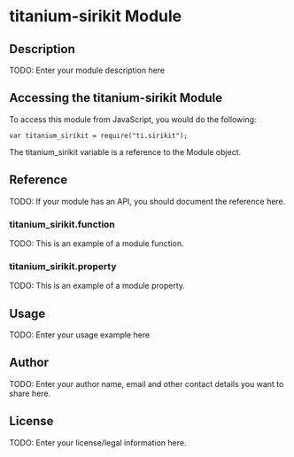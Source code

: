 # titanium-sirikit Module

## Description

TODO: Enter your module description here

## Accessing the titanium-sirikit Module

To access this module from JavaScript, you would do the following:

    var titanium_sirikit = require("ti.sirikit");

The titanium_sirikit variable is a reference to the Module object.

## Reference

TODO: If your module has an API, you should document
the reference here.

### titanium_sirikit.function

TODO: This is an example of a module function.

### titanium_sirikit.property

TODO: This is an example of a module property.

## Usage

TODO: Enter your usage example here

## Author

TODO: Enter your author name, email and other contact
details you want to share here.

## License

TODO: Enter your license/legal information here.
